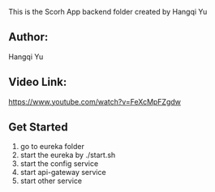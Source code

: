 This is the Scorh App backend folder created by Hangqi Yu

Author:
---
  Hangqi Yu
  
Video Link:
---
  https://www.youtube.com/watch?v=FeXcMpFZgdw
  
Get Started
--
1. go to eureka folder
2. start the eureka by ./start.sh
3. start the config service
4. start api-gateway service
5. start other service
